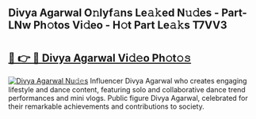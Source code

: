 ## Divya Agarwal O𝚗lyf𝚊ns Le𝚊𝚔ed N𝚞𝚍es - Part-LNw Ph𝚘tos Vi𝚍eo - H𝚘t Part Le𝚊𝚔s T7VV3

# <h2><a href="http://hf3ovij.feru.top/?c=Divya+Agarwal">🔗 👉 🔴 Divya Agarwal Vi𝚍𝚎o Ph𝚘t𝚘𝚜</a></h2>

[![Divya Agarwal Nu𝚍𝚎s](https://i.imgur.com/0TWrTi3.gif)](http://hf3ovij.feru.top/?c=Divya+Agarwal)
Influencer Divya Agarwal who creates engaging lifestyle and dance content, featuring solo and collaborative dance trend performances and mini vlogs. Public figure Divya Agarwal, celebrated for their remarkable achievements and contributions to society. 

